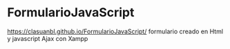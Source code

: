 # FormularioJavaScript
https://clasuanbl.github.io/FormularioJavaScript/
formulario creado en Html y javascript Ajax con Xampp
